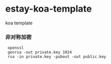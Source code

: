# estay-koa-template
koa template


### 非对称加密
```
 openssl
 genrsa -out private.key 1024
 rsa -in private.key -pubout -out public.key
```
